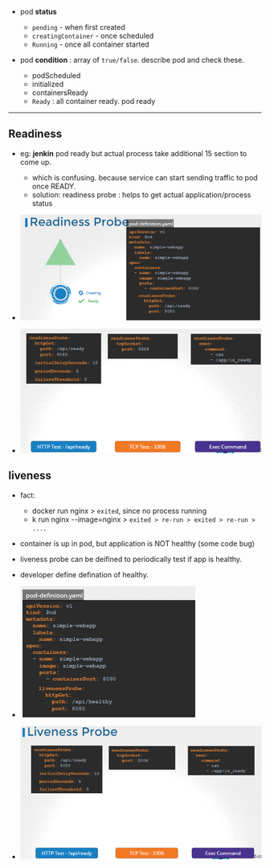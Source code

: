 - pod **status**
  - `pending` - when first created
  - `creatingContainer` - once scheduled
  - `Running` - once all container started

- pod **condition**  : array of `true/false`. describe pod and check these.
  - podScheduled
  - initialized
  - containersReady
  - `Ready` : all container ready. pod ready

--- 
## Readiness
- eg: **jenkin** pod ready but actual process take additional 15 section to come up.
    - which is confusing. because service can start sending traffic to pod once READY.
    - solution: readiness probe : helps to get actual application/process status
  
- ![img.png](../99_img/03/img.png)
- ![img_1.png](../99_img/03/img_1.png)

## liveness
- fact:
    - docker run nginx > `exited`,  since no process running
    - k run nginx --image=nginx > `exited > re-run > exited > re-run > ....`
  
- container is up in pod, but application is NOT healthy (some code bug)
- liveness probe can be deifined to periodically test if app is healthy.
- developer define defination of healthy.
- ![img_2.png](../99_img/03/img_2.png)
- ![img_4.png](../99_img/03/img_4.png)
